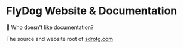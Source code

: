 # FlyDog Website & Documentation

📁 Who doesn't like documentation?

The source and website root of [sdrotg.com](https://sdrotg.com)
